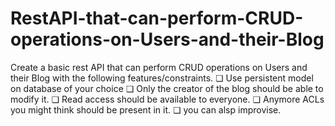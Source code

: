 # RestAPI-that-can-perform-CRUD-operations-on-Users-and-their-Blog

Create a basic rest API that can perform CRUD operations on Users and their Blog with the following features/constraints.
❏ Use persistent model on database of your choice 
❏ Only the creator of the blog should be able to modify it. 
❏ Read access should be available to everyone. 
❏ Anymore ACLs you might think should be present in it. 
❏ you can alsp improvise.

